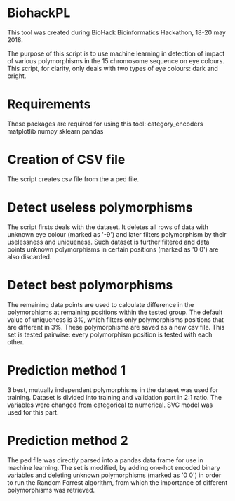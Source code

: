 # BiohackPL

This tool was created during BioHack Bioinformatics Hackathon, 18-20 may 2018.

The purpose of this script is to use machine learning in detection of impact of various polymorphisms in the 15 chromosome sequence on eye colours. This script, for clarity, only deals with two types of eye colours: dark and bright.

# Requirements
These packages are required for using this tool:
category_encoders
matplotlib
numpy
sklearn
pandas


# Creation of CSV file
The script creates csv file from the a ped file.

# Detect useless polymorphisms
The script firsts deals with the dataset. It deletes all rows of data with unknown eye colour (marked as '-9') and later filters polymorphism by their uselessness and uniqueness. Such dataset is further filtered and data points unknown polymorphisms in certain positions (marked as '0 0') are also discarded.

# Detect best polymorphisms
The remaining data points are used to calculate difference in the polymorphisms at remaining positions within the tested group. The default value of uniqueness is 3%, which filters only polymorphisms positions that are different in 3%. These polymorphisms are saved as a new csv file. This set is tested pairwise: every polymorphism position is tested with each other.


# Prediction method 1
3 best, mutually independent polymorphisms in the dataset was used for training. Dataset is divided into training and validation part in 2:1 ratio. The variables were changed from categorical to numerical. SVC model was used for this part.

# Prediction method 2
The ped file was directly parsed into a pandas data frame for use in machine learning. The set is modified, by adding one-hot encoded binary variables and deleting unknown polymorphisms (marked as '0 0') in order to run the Random Forrest algorithm, from which the importance of different polymorphisms was retrieved.
